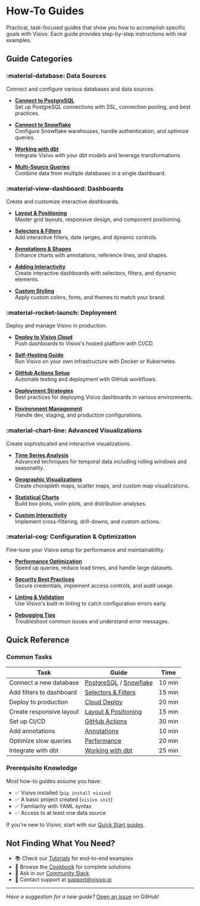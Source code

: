 # How-To Guides

Practical, task-focused guides that show you how to accomplish specific goals with Visivo. Each guide provides step-by-step instructions with real examples.

## Guide Categories

<div class="grid cards" markdown>

### :material-database: Data Sources

Connect and configure various databases and data sources.

-   **[Connect to PostgreSQL](postgres.md)**  
    Set up PostgreSQL connections with SSL, connection pooling, and best practices.

-   **[Connect to Snowflake](snowflake.md)**  
    Configure Snowflake warehouses, handle authentication, and optimize queries.

-   **[Working with dbt](dbt.md)**  
    Integrate Visivo with your dbt models and leverage transformations.

-   **[Multi-Source Queries](multi-source.md)**  
    Combine data from multiple databases in a single dashboard.

### :material-view-dashboard: Dashboards

Create and customize interactive dashboards.

-   **[Layout & Positioning](layout.md)**  
    Master grid layouts, responsive design, and component positioning.

-   **[Selectors & Filters](selectors.md)**  
    Add interactive filters, date ranges, and dynamic controls.

-   **[Annotations & Shapes](annotations.md)**  
    Enhance charts with annotations, reference lines, and shapes.

-   **[Adding Interactivity](interactivity.md)**  
    Create interactive dashboards with selectors, filters, and dynamic elements.

-   **[Custom Styling](styling.md)**  
    Apply custom colors, fonts, and themes to match your brand.

### :material-rocket-launch: Deployment

Deploy and manage Visivo in production.

-   **[Deploy to Visivo Cloud](cloud-deploy.md)**  
    Push dashboards to Visivo's hosted platform with CI/CD.

-   **[Self-Hosting Guide](self-host.md)**  
    Run Visivo on your own infrastructure with Docker or Kubernetes.

-   **[GitHub Actions Setup](github-actions.md)**  
    Automate testing and deployment with GitHub workflows.

-   **[Deployment Strategies](deployments.md)**  
    Best practices for deploying Visivo dashboards in various environments.

-   **[Environment Management](environments.md)**  
    Handle dev, staging, and production configurations.

### :material-chart-line: Advanced Visualizations

Create sophisticated and interactive visualizations.

-   **[Time Series Analysis](time-series-advanced.md)**  
    Advanced techniques for temporal data including rolling windows and seasonality.

-   **[Geographic Visualizations](geographic.md)**  
    Create choropleth maps, scatter maps, and custom map visualizations.

-   **[Statistical Charts](statistical.md)**  
    Build box plots, violin plots, and distribution analyses.

-   **[Custom Interactivity](interactivity-advanced.md)**  
    Implement cross-filtering, drill-downs, and custom actions.

### :material-cog: Configuration & Optimization

Fine-tune your Visivo setup for performance and maintainability.

-   **[Performance Optimization](performance.md)**  
    Speed up queries, reduce load times, and handle large datasets.

-   **[Security Best Practices](security.md)**  
    Secure credentials, implement access controls, and audit usage.

-   **[Linting & Validation](linting.md)**  
    Use Visivo's built-in linting to catch configuration errors early.

-   **[Debugging Tips](debugging.md)**  
    Troubleshoot common issues and understand error messages.

</div>

## Quick Reference

### Common Tasks

| Task | Guide | Time |
|------|-------|------|
| Connect a new database | [PostgreSQL](postgres.md) / [Snowflake](snowflake.md) | 10 min |
| Add filters to dashboard | [Selectors & Filters](selectors.md) | 15 min |
| Deploy to production | [Cloud Deploy](cloud-deploy.md) | 20 min |
| Create responsive layout | [Layout & Positioning](layout.md) | 15 min |
| Set up CI/CD | [GitHub Actions](github-actions.md) | 30 min |
| Add annotations | [Annotations](annotations.md) | 10 min |
| Optimize slow queries | [Performance](performance.md) | 20 min |
| Integrate with dbt | [Working with dbt](dbt.md) | 25 min |

### Prerequisite Knowledge

Most how-to guides assume you have:
- ✅ Visivo installed (`pip install visivo`)
- ✅ A basic project created (`visivo init`)
- ✅ Familiarity with YAML syntax
- ✅ Access to at least one data source

If you're new to Visivo, start with our [Quick Start guides](../quickstart/installation.md).

## Not Finding What You Need?

- 📚 Check our [Tutorials](../tutorials/index.md) for end-to-end examples
- 🍳 Browse the [Cookbook](../cookbook/index.md) for complete solutions
- 💬 Ask in our [Community Slack](https://visivo-community.slack.com)
- 📧 Contact support at [support@visivo.io](mailto:support@visivo.io)

---

_Have a suggestion for a new guide?_ [Open an issue](https://github.com/visivo-io/visivo/issues) on GitHub!